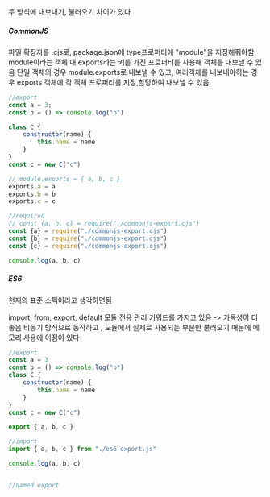 두 방식에 내보내기, 불러오기 차이가 있다

##### CommonJS
파일 확장자를 .cjs로, package.json에 type프로퍼티에 "module"을 지정해줘야함
module이라는 객체 내 exports라는 키를 가진 프로퍼티를 사용해 객체를 내보낼 수 있음
단일 객체의 경우 module.exports로 내보낼 수 있고, 여러객체를 내보내야하는 경우 exports 객체에 각 객체 프로퍼티를 지정,할당하여 내보낼 수 있음.
```js
//export
const a = 3;
const b = () => console.log("b")

class C {
    constructor(name) {
        this.name = name
    }
}
const c = new C("c")

// module.exports = { a, b, c }
exports.a = a
exports.b = b
exports.c = c

//required
// const {a, b, c} = require("./commonjs-export.cjs")
const {a} = require("./commonjs-export.cjs")
const {b} = require("./commonjs-export.cjs")
const {c} = require("./commonjs-export.cjs")

console.log(a, b, c)
```


##### ES6
현재의 표준 스펙이라고 생각하면됨

import, from, export, default 모듈 전용 관리 키워드를 가지고 있음 -> 가독성이 더 좋음
비동기 방식으로 동작하고 , 모듈에서 실제로 사용되는 부분만 불러오기 때문에 메모리 사용에 이점이 있다

``` js
//export
const a = 3
const b = () => console.log("b")
class C {
    constructor(name) {
        this.name = name
    }
}
const c = new C("c")

export { a, b, c }

//import
import { a, b, c } from "./es6-export.js"

console.log(a, b, c)


//named export

```